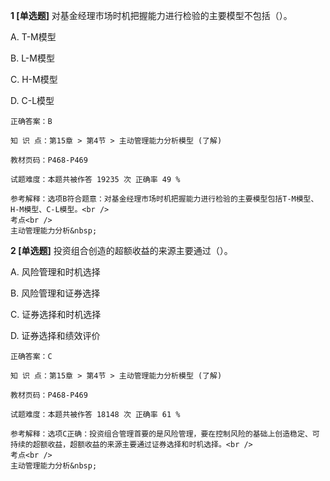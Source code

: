 **1 [单选题]** 对基金经理市场时机把握能力进行检验的主要模型不包括（）。

A. T-M模型

B. L-M模型

C. H-M模型

D. C-L模型

```
正确答案：B

知 识 点：第15章 > 第4节 > 主动管理能力分析模型 (了解)

教材页码：P468-P469

试题难度：本题共被作答 19235 次 正确率 49 %

参考解释：选项B符合题意：对基金经理市场时机把握能力进行检验的主要模型包括T-M模型、H-M模型、C-L模型。<br />
考点<br />
主动管理能力分析&nbsp;
```


**2 [单选题]** 投资组合创造的超额收益的来源主要通过（）。

A. 风险管理和时机选择

B. 风险管理和证券选择

C. 证券选择和时机选择

D. 证券选择和绩效评价

```
正确答案：C

知 识 点：第15章 > 第4节 > 主动管理能力分析模型 (了解)

教材页码：P468-P469

试题难度：本题共被作答 18148 次 正确率 61 %

参考解释：选项C正确：投资组合管理首要的是风险管理，要在控制风险的基础上创造稳定、可持续的超额收益，超额收益的来源主要通过证券选择和时机选择。<br />
考点<br />
主动管理能力分析&nbsp;
```

